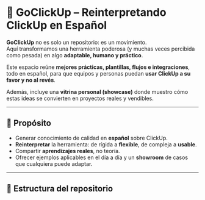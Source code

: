# 🚀 GoClickUp – Reinterpretando ClickUp en Español  

**GoClickUp** no es solo un repositorio: es un movimiento.  
Aquí transformamos una herramienta poderosa (y muchas veces percibida como pesada) en algo **adaptable, humano y práctico**.  

Este espacio reúne **mejores prácticas, plantillas, flujos e integraciones**, todo en español, para que equipos y personas puedan **usar ClickUp a su favor y no al revés**.  

Además, incluye una **vitrina personal (showcase)** donde muestro cómo estas ideas se convierten en proyectos reales y vendibles.  

---

## 🎯 Propósito

- Generar conocimiento de calidad en **español** sobre ClickUp.  
- **Reinterpretar** la herramienta: de rígida a **flexible**, de compleja a **usable**.  
- Compartir **aprendizajes reales**, no teoría.  
- Ofrecer ejemplos aplicables en el día a día y un **showroom** de casos que cualquiera puede adaptar.  

---

## 📂 Estructura del repositorio

